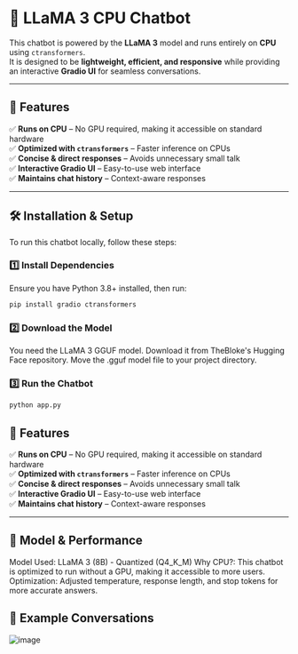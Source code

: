 # 🚀 LLaMA 3 CPU Chatbot

This chatbot is powered by the **LLaMA 3** model and runs entirely on **CPU** using `ctransformers`.  
It is designed to be **lightweight, efficient, and responsive** while providing an interactive **Gradio UI** for seamless conversations.

---

## 🌟 Features

✅ **Runs on CPU** – No GPU required, making it accessible on standard hardware  
✅ **Optimized with `ctransformers`** – Faster inference on CPUs  
✅ **Concise & direct responses** – Avoids unnecessary small talk  
✅ **Interactive Gradio UI** – Easy-to-use web interface  
✅ **Maintains chat history** – Context-aware responses  

---

## 🛠️ Installation & Setup

To run this chatbot locally, follow these steps:

### **1️⃣ Install Dependencies**
Ensure you have Python 3.8+ installed, then run:

```bash
pip install gradio ctransformers
```

### **2️⃣ Download the Model**
You need the LLaMA 3 GGUF model. Download it from TheBloke's Hugging Face repository.
Move the .gguf model file to your project directory.

### **3️⃣ Run the Chatbot**

```bash
python app.py
```

## 🌟 Features

✅ **Runs on CPU** – No GPU required, making it accessible on standard hardware  
✅ **Optimized with `ctransformers`** – Faster inference on CPUs  
✅ **Concise & direct responses** – Avoids unnecessary small talk  
✅ **Interactive Gradio UI** – Easy-to-use web interface  
✅ **Maintains chat history** – Context-aware responses  

---

## 🤖 Model & Performance
Model Used: LLaMA 3 (8B) - Quantized (Q4_K_M)
Why CPU?: This chatbot is optimized to run without a GPU, making it accessible to more users.
Optimization: Adjusted temperature, response length, and stop tokens for more accurate answers.

## 📌 Example Conversations
![image](https://github.com/user-attachments/assets/dcce192f-8111-4bb1-bdd9-7fb1d457cd32)
